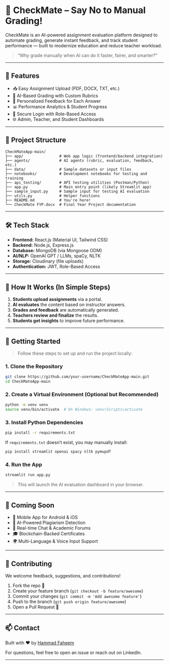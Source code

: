 # 🧠 CheckMate – Say No to Manual Grading!

CheckMate is an AI-powered assignment evaluation platform designed to automate grading, generate instant feedback, and track student performance — built to modernize education and reduce teacher workload.

> “Why grade manually when AI can do it faster, fairer, and smarter?”

---

## 🚀 Features

- 📥 Easy Assignment Upload (PDF, DOCX, TXT, etc.)
- 🤖 AI-Based Grading with Custom Rubrics
- 💬 Personalized Feedback for Each Answer
- 📊 Performance Analytics & Student Progress
- 🔐 Secure Login with Role-Based Access
- 🌐 Admin, Teacher, and Student Dashboards

---

## 📁 Project Structure

```
CheckMateApp-main/
├── app/                # Web app logic (frontend/backend integration)
├── agents/             # AI agents (rubric, evaluation, feedback, etc.)
├── data/               # Sample datasets or input files
├── notebooks/          # Development notebooks for testing and training
├── api_testing/        # API testing utilities (Postman/Python)
├── app.py              # Main entry point (likely Streamlit app)
├── sample_input.py     # Sample input for testing AI evaluation
├── utils.py            # Helper functions
├── README.md           # You're here!
└── CheckMate FYP.docx  # Final Year Project documentation
```

---

## 🛠️ Tech Stack

- **Frontend:** React.js (Material UI, Tailwind CSS)
- **Backend:** Node.js, Express.js
- **Database:** MongoDB (via Mongoose ODM)
- **AI/NLP:** OpenAI GPT / LLMs, spaCy, NLTK
- **Storage:** Cloudinary (file uploads)
- **Authentication:** JWT, Role-Based Access

---

## 🧩 How It Works (In Simple Steps)

1. **Students upload assignments** via a portal.
2. **AI evaluates** the content based on instructor answers.
3. **Grades and feedback** are automatically generated.
4. **Teachers review and finalize** the results.
5. **Students get insights** to improve future performance.

---

## 🧰 Getting Started

> Follow these steps to set up and run the project locally:

### 1. Clone the Repository

```bash
git clone https://github.com/your-username/CheckMateApp-main.git
cd CheckMateApp-main
```

### 2. Create a Virtual Environment (Optional but Recommended)

```bash
python -m venv venv
source venv/bin/activate  # On Windows: venv\Scripts\activate
```

### 3. Install Python Dependencies

```bash
pip install -r requirements.txt
```

If `requirements.txt` doesn’t exist, you may manually install:
```bash
pip install streamlit openai spacy nltk pymupdf
```

### 4. Run the App

```bash
streamlit run app.py
```

> This will launch the AI evaluation dashboard in your browser.

---

## 🔭 Coming Soon

- 📱 Mobile App for Android & iOS
- 🧬 AI-Powered Plagiarism Detection
- 💬 Real-time Chat & Academic Forums
- 🎓 Blockchain-Backed Certificates
- 🌍 Multi-Language & Voice Input Support

---

## 🤝 Contributing

We welcome feedback, suggestions, and contributions!

1. Fork the repo 🍴
2. Create your feature branch (`git checkout -b feature/awesome`)
3. Commit your changes (`git commit -m 'Add awesome feature'`)
4. Push to the branch (`git push origin feature/awesome`)
5. Open a Pull Request 🚀

---

## 📫 Contact

Built with ❤️ by [Hammad Faheem](https://github.com/hammadfaheem)

For questions, feel free to open an issue or reach out on LinkedIn.

---